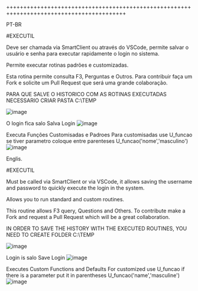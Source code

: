 +++++++++++++++++++++++++++++++++++++++++++++++++++++++++++++++++++++++++++++++++++++++++

PT-BR

#EXECUTIL 

Deve ser chamada via SmartClient ou através do VSCode, permite salvar o usuário e senha para executar rapidamente o login no sistema.

Permite executar rotinas padrões e customizadas. 

Esta rotina permite consulta F3, Perguntas e Outros. Para contribuir faça um Fork e solicite um Pull Request que será uma grande colaboração.

PARA QUE SALVE O HISTORICO COM AS ROTINAS EXECUTADAS NECESSARIO CRIAR PASTA C:\TEMP


![image](https://user-images.githubusercontent.com/15915765/144045582-729d7a43-37a1-4a7d-b7be-079b6f7d718e.png)

O login fica salo Salva Login 
![image](https://user-images.githubusercontent.com/15915765/144045704-c400aa80-a281-4de5-8620-4a5ae0c11c55.png)

Executa Funções Customisadas e Padroes
Para customisadas use U_funcao se tiver parametro coloque entre parenteses U_funcao('nome','masculino')
![image](https://user-images.githubusercontent.com/15915765/144045894-16abfe29-d0e4-49c6-98eb-e35d25222b50.png)








Englis.

#EXECUTIL 

Must be called via SmartClient or via VSCode, it allows saving the username and password to quickly execute the login in the system.

Allows you to run standard and custom routines.

This routine allows F3 query, Questions and Others. To contribute make a Fork and request a Pull Request which will be a great collaboration.

IN ORDER TO SAVE THE HISTORY WITH THE EXECUTED ROUTINES, YOU NEED TO CREATE FOLDER C:\TEMP

![image](https://user-images.githubusercontent.com/15915765/144045582-729d7a43-37a1-4a7d-b7be-079b6f7d718e.png)

Login is salo Save Login
![image](https://user-images.githubusercontent.com/15915765/144045704-c400aa80-a281-4de5-8620-4a5ae0c11c55.png)

Executes Custom Functions and Defaults
For customized use U_funcao if there is a parameter put it in parentheses U_funcao('name','masculine')
![image](https://user-images.githubusercontent.com/15915765/144045894-16abfe29-d0e4-49c6-98eb-e35d25222b50.png)
